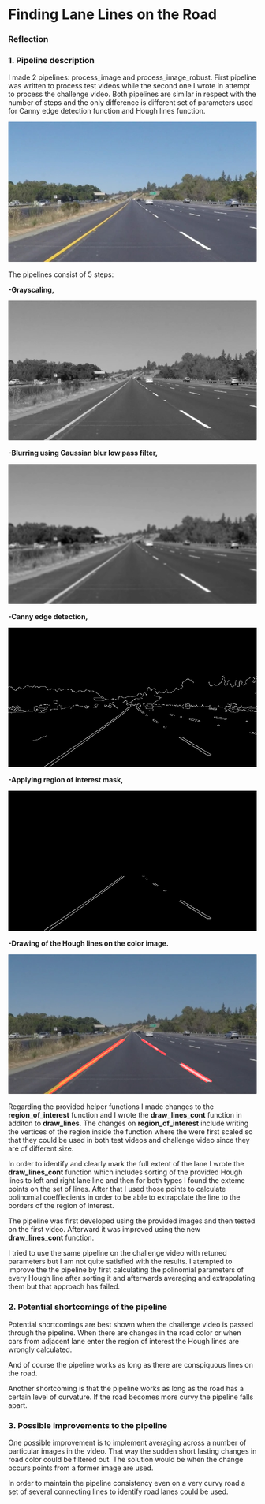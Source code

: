 # **Finding Lane Lines on the Road** 


### Reflection

### 1. Pipeline description

I made 2 pipelines: process_image and process_image_robust. First pipeline was written to process test videos while the second one I wrote in attempt to process the challenge video. 
Both pipelines are similar in respect with the number of steps and the only difference is different set of parameters used for Canny edge detection function and Hough lines function.


![Original image](./test_images_output/solidYellowCurve_output.jpg)


The pipelines consist of 5 steps:
 
**-Grayscaling,** 

![Grayscaled](./test_images_output/solidYellowCurve_gray.jpg)


**-Blurring using Gaussian blur low pass filter,**

![Blurred image using Gaussian blur](./test_images_output/solidYellowCurve_gray_blurred.jpg) 


**-Canny edge detection,**

![alt Detected edges](./test_images_output/solidYellowCurve_canny.jpg) 


**-Applying region of interest mask,**

![Region of interest mask applied](./test_images_output/solidYellowCurve_masked_canny.jpg)


**-Drawing of the Hough lines on the color image.**

![Lane lines detected using Hough transform](./test_images_output/solidYellowCurve_lines.jpg)


Regarding the provided helper functions I made changes to the **region_of_interest** function and I wrote the **draw_lines_cont** function in additon to **draw_lines**. The changes on 
**region_of_interest** include writing the vertices of the region inside the function where the were first scaled so that they could be used in both test videos and challenge video since they
are of different size. 

In order to identify and clearly mark the full extent of the lane I wrote the **draw_lines_cont** function which includes sorting of the provided Hough lines to left and right lane line and 
then for both types I found the exteme points on the set of lines. After that I used those points to calculate polinomial coeffiecients in order to be able to extrapolate the line to the 
borders of the region of interest.

The pipeline was first developed using the provided images and then tested on the first video. Afterward it was improved using the new **draw_lines_cont** function.

I tried to use the same pipeline on the challenge video with retuned parameters but I am not quite satisfied with the results. I atempted to improve the the pipeline by first calculating
the polinomial parameters of every Hough line after sorting it and afterwards averaging and extrapolating them but that approach has failed. 



### 2. Potential shortcomings of the pipeline

Potential shortcomings are best shown when the challenge video is passed through the pipeline. When there are changes in the road color or when cars from adjacent lane enter the region of
interest the Hough lines are wrongly calculated.

And of course the pipeline works as long as there are conspiquous lines on the road.

Another shortcoming is that the pipeline works as long as the road has a certain level of curvature. If the road becomes more curvy the pipeline falls apart.



### 3. Possible improvements to the pipeline

One possible improvement is to implement averaging across a number of particular images in the video. That way the sudden short lasting changes in road color could be filtered out. The 
solution would be when the change occurs points from a former image are used.

In order to maintain the pipeline consistency even on a very curvy road a set of several connecting lines to identify road lanes could be used.

